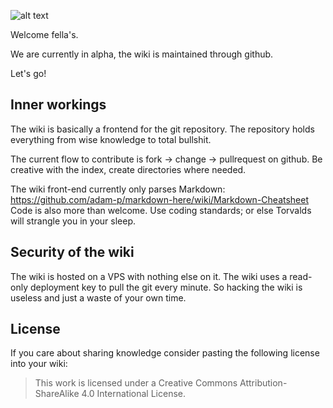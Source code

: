 ![alt text](https://raw.githubusercontent.com/Hackerswiki/wiki/master/hackerswiki.png "Hackers Wiki")

Welcome fella's. 

We are currently in alpha, the wiki is maintained through github. 

Let's go!

## Inner workings

The wiki is basically a frontend for the git repository. The repository holds everything from wise knowledge to total bullshit. 

The current flow to contribute is fork -> change -> pullrequest on github. Be creative with the index, create directories where needed. 

The wiki front-end currently only parses Markdown: https://github.com/adam-p/markdown-here/wiki/Markdown-Cheatsheet
Code is also more than welcome. Use coding standards; or else Torvalds will strangle you in your sleep.

## Security of the wiki

The wiki is hosted on a VPS with nothing else on it. The wiki uses a read-only deployment key to pull the git every minute. So hacking the wiki is useless and just a waste of your own time. 

## License 

If you care about sharing knowledge consider pasting the following license into your wiki:

> This work is licensed under a Creative Commons Attribution-ShareAlike 4.0 International License.
